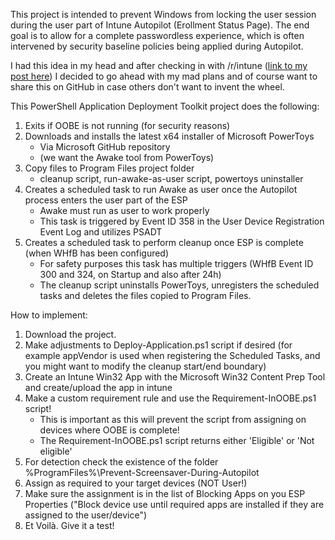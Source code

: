 This project is intended to prevent  Windows from locking the user session during the user part of Intune Autopilot (Erollment Status Page). 
The end goal is to allow for a complete passwordless experience, which is often intervened by security baseline policies being applied during Autopilot.

I had this idea in my head and after checking in with /r/intune ([link to my post here](https://www.reddit.com/r/Intune/comments/18o9ue5/lock_screen_screen_saver_during_autopilot/)) I decided to go ahead with my mad plans and of course want to share this on GitHub in case others don't want to invent the wheel.

This PowerShell Application Deployment Toolkit project does the following:

1. Exits if OOBE is not running (for security reasons)
2. Downloads and installs the latest x64 installer of Microsoft PowerToys 
   - Via Microsoft GitHub repository
   - (we want the Awake tool from PowerToys)
3. Copy files to Program Files project folder
   - cleanup script, run-awake-as-user script, powertoys uninstaller
4. Creates a scheduled task to run Awake as user once the Autopilot process enters the user part of the ESP 
   - Awake must run as user to work properly
   - This task is triggered by Event ID 358 in the User Device Registration Event Log and utilizes PSADT
5. Creates a scheduled task to perform cleanup once ESP is complete (when WHfB has been configured)
   - For safety purposes this task has multiple triggers (WHfB Event ID 300 and 324, on Startup and also after 24h)
   - The cleanup script uninstalls PowerToys, unregisters the scheduled tasks and deletes the files copied to Program Files.
  
How to implement:
1. Download the project.
2. Make adjustments to Deploy-Application.ps1 script if desired (for example appVendor is used when registering the Scheduled Tasks, and you might want to modify the cleanup start/end boundary)
3. Create an Intune Win32 App with the Microsoft Win32 Content Prep Tool and create/upload the app in intune
4. Make a custom requirement rule and use the Requirement-InOOBE.ps1 script!
   - This is important as this will prevent the script from assigning on devices where OOBE is complete!
   - The Requirement-InOOBE.ps1 script returns either 'Eligible' or 'Not eligible'
5. For detection check the existence of the folder %ProgramFiles%\Prevent-Screensaver-During-Autopilot
6. Assign as required to your target devices (NOT User!)
7. Make sure the assignment is in the list of Blocking Apps on you ESP Properties ("Block device use until required apps are installed if they are assigned to the user/device")
8. Et Voilà. Give it a test!
